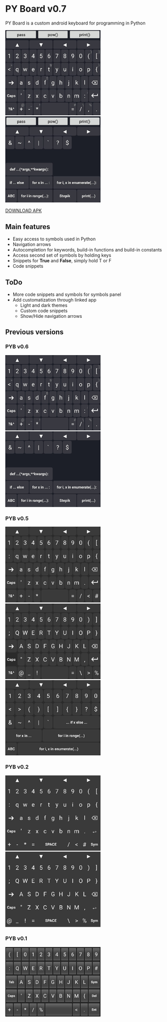 
# PY Board v0.7

PY Board is a custom android keyboard for programming in Python

<img src="readme_res/PyBoard07.jpg" width="300"> <img src="readme_res/PyBoard07_Sym.jpg" width="300">

<a href="https://github.com/ringolol/PyBoard/raw/master/apk/PYB_07.apk">DOWNLOAD APK</a>

## Main features ##
* Easy access to symbols used in Python
* Navigation arrows
* Autocompletion for keywords, build-in functions and build-in constants
* Access second set of symbols by holding keys
* Snippets for __True__ and __False__, simply hold T or F 
* Code snippets

## ToDo ##
* More code snippets and symbols for symbols panel
* Add customatization through linked app
  * Light and dark themes
  * Custom code snippets
  * Show/Hide navigation arrows

## Previous versions ##

### PYB v0.6 ###

<img src="readme_res/PyBoard06.jpg" width="300"> <img src="readme_res/PyBoard06_Sym.jpg" width="300">

### PYB v0.5 ###

<img src="readme_res/PyBoard05_Main.jpg" width="300"> <img src="readme_res/PyBoard05_Caps.jpg" width="300">
<img src="readme_res/PyBoard_Syms.jpg" width="300">

### PYB v0.2 ###
<img src="readme_res/PyBoard02_main.jpg" width="300">   <img src="readme_res/PyBoard02_caps.jpg" width="300">

### PYB v0.1 ###
<img src="readme_res/PyBoard01.jpg" width="300">
